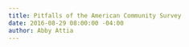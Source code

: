 ```yaml
---
title: Pitfalls of the American Community Survey
date: 2016-08-29 08:00:00 -04:00
author: Abby Attia
---
```


